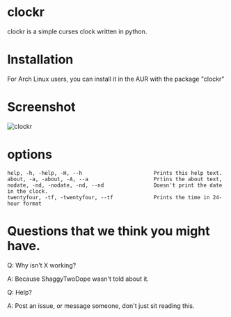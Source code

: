 # clockr
clockr is a simple curses clock written in python.

# Installation
For Arch Linux users, you can install it in the AUR with the package "clockr"

# Screenshot
![clockr](http://i.imgur.com/gNyIXlX.png)

# options
    help, -h, -help, -H, --h                       Prints this help text.
    about, -a, -about, -A, --a                     Prtins the about text, 
    nodate, -nd, -nodate, -nd, --nd                Doesn't print the date in the clock.
    twentyfour, -tf, -twentyfour, --tf             Prints the time in 24-hour format
  

# Questions that we think you might have.
Q: Why isn't X working?

A: Because ShaggyTwoDope wasn't told about it.


Q: Help?

A: Post an issue, or message someone, don't just sit reading this.
